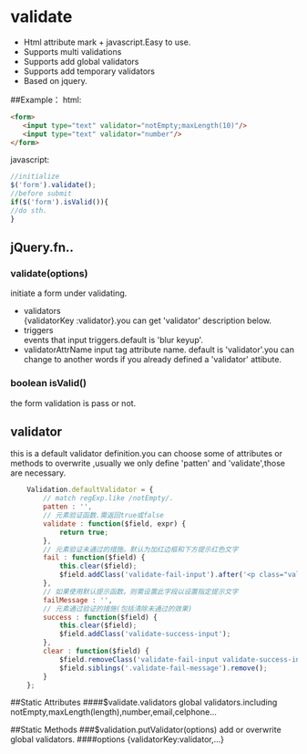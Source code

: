# validate
* Html attribute mark + javascript.Easy to use.<br/>
* Supports multi validations  <br/>
* Supports add global validators<br/>
* Supports add temporary validators<br/>
* Based on jquery. <br/>

##Example：
html:
```html
<form>
   <input type="text" validator="notEmpty;maxLength(10)"/>
   <input type="text" validator="number"/>
</form>
```
javascript:
```javascript
//initialize
$('form').validate();
//before submit
if($('form').isValid()){
//do sth.
}
```
## jQuery.fn..

###  validate(options)
initiate a form under validating. 
* validators <br/>
{validatorKey :validator}.you can get 'validator' description below.
* triggers <br/>
events that input triggers.default is 'blur keyup'.
* validatorAttrName
input tag attribute name. default is 'validator'.you can change to another words if you already defined a 'validator' attibute.

###  boolean isValid()
the form validation is pass or not.

## validator
this is a default validator definition.you can choose some of attributes or methods to overwrite ,usually we only define 'patten' and 'validate',those are necessary.
```javascript
	Validation.defaultValidator = {
		// match regExp.like /notEmpty/.
		patten : '',
		// 元素验证函数.需返回true或false
		validate : function($field, expr) {
			return true;
		},
		// 元素验证未通过的措施。默认为加红边框和下方提示红色文字
		fail : function($field) {
			this.clear($field);
			$field.addClass('validate-fail-input').after('<p class="validate-fail-message">' + this.failMessage + '</p>');
		},
		// 如果使用默认提示函数。则需设置此字段以设置指定提示文字
		failMessage : '',
		// 元素通过验证的措施(包括清除未通过的效果)
		success : function($field) {
			this.clear($field);
			$field.addClass('validate-success-input');
		},
		clear : function($field) {
			$field.removeClass('validate-fail-input validate-success-input');
			$field.siblings('.validate-fail-message').remove();
		}
	};
```

##Static Attributes
####$validate.validators
global validators.including notEmpty,maxLength(length),number,email,celphone...

##Static Methods
###$validation.putValidator(options)
add or overwrite global validators.
####options
{validatorKey:validator,...}




